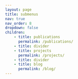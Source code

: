 ```yaml
---
layout: page
title: submenus
nav: true
nav_order: 8
dropdown: false
children:
    - title: publications
      permalink: /publications/
    - title: divider
    - title: projects
      permalink: /projects/
    - title: divider
    - title: blog
      permalink: /blog/
---
```

